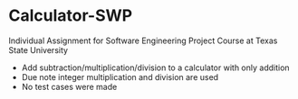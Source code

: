 # Calculator-SWP
Individual Assignment for Software Engineering Project Course at Texas State University
- Add subtraction/multiplication/division to a calculator with only addition
- Due note integer multiplication and division are used
- No test cases were made
